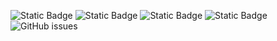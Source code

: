 ![Static Badge](https://img.shields.io/badge/blacklists-60-000000) ![Static Badge](https://img.shields.io/badge/blacklisted-2928689-cc0000) ![Static Badge](https://img.shields.io/badge/whitelisted-2242-00CC00) ![Static Badge](https://img.shields.io/badge/streaming_blacklist-28106-000000) ![GitHub issues](https://img.shields.io/github/issues/fabriziosalmi/blacklists)
